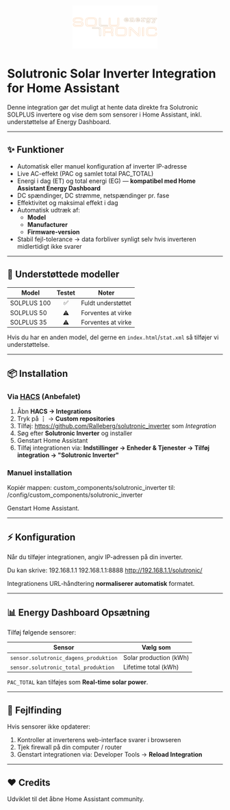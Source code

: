 <p align="center">
  <img src="custom_components/solutronic_inverter/logo.png" width="200" alt="Solutronic Logo">
</p>

# Solutronic Solar Inverter Integration for Home Assistant

Denne integration gør det muligt at hente data direkte fra Solutronic SOLPLUS invertere og vise dem som sensorer i Home Assistant, inkl. understøttelse af Energy Dashboard.

---

## ✨ Funktioner

- Automatisk eller manuel konfiguration af inverter IP-adresse
- Live AC-effekt (PAC og samlet total PAC_TOTAL)
- Energi i dag (ET) og total energi (EG) — **kompatibel med Home Assistant Energy Dashboard**
- DC spændinger, DC strømme, netspændinger pr. fase
- Effektivitet og maksimal effekt i dag
- Automatisk udtræk af:
  - **Model**
  - **Manufacturer**
  - **Firmware-version**
- Stabil fejl-tolerance → data forbliver synligt selv hvis inverteren midlertidigt ikke svarer

---

## 🏡 Understøttede modeller

| Model | Testet | Noter |
|------|:------:|------|
| SOLPLUS 100 | ✅ | Fuldt understøttet |
| SOLPLUS 50 | ⚠️ | Forventes at virke |
| SOLPLUS 35 | ⚠️ | Forventes at virke |

Hvis du har en anden model, del gerne en `index.html`/`stat.xml` så tilføjer vi understøttelse.

---

## 📦 Installation

### Via [HACS](https://hacs.xyz/) (Anbefalet)

1. Åbn **HACS → Integrations**
2. Tryk på **⋮** → **Custom repositories**
3. Tilføj: https://github.com/Ralleberg/solutronic_inverter som *Integration*
4. Søg efter **Solutronic Inverter** og installer
5. Genstart Home Assistant
6. Tilføj integrationen via:
**Indstillinger → Enheder & Tjenester → Tilføj integration → "Solutronic Inverter"**

### Manuel installation

Kopiér mappen: custom_components/solutronic_inverter
til: /config/custom_components/solutronic_inverter

Genstart Home Assistant.

---

## ⚡ Konfiguration

Når du tilføjer integrationen, angiv IP-adressen på din inverter.

Du kan skrive:
192.168.1.1
192.168.1.1:8888
http://192.168.1.1/solutronic/

Integrationens URL-håndtering **normaliserer automatisk** formatet.

---

## 📊 Energy Dashboard Opsætning

Tilføj følgende sensorer:

| Sensor | Vælg som |
|---|---|
| `sensor.solutronic_dagens_produktion` | Solar production (kWh) |
| `sensor.solutronic_total_produktion` | Lifetime total (kWh) |

`PAC_TOTAL` kan tilføjes som **Real-time solar power**.

---

## 🐞 Fejlfinding

Hvis sensorer ikke opdaterer:

1. Kontroller at inverterens web-interface svarer i browseren
2. Tjek firewall på din computer / router
3. Genstart integrationen via:
   Developer Tools → **Reload Integration**

---

## ❤️ Credits

Udviklet til det åbne Home Assistant community.